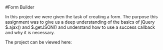 #Form Builder

In this project we were given the task of creating a form. The purpose this assignment was to give us a deep understanding of the basics of jQuery $.ajax() and $.getJSON() and understand how to use a success callback and why it is necessary.

The project can be viewed here:
